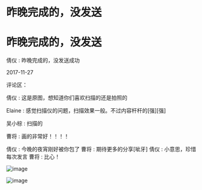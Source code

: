 # 昨晚完成的，没发送

# 昨晚完成的，没发送

倩仪 : 昨晚完成的，没发送成功

2017-11-27

评论区：

倩仪 : 这是原图，想知道你们喜欢扫描的还是拍照的

Elaine : 感觉扫描仪的问题，扫描效果一般。不过内容杆杆的[强][强]

吴小棕 : 扫描的

曹将 : 画的非常好！！！！

倩仪 : 今晚的夜宵刚好被你包了 曹将 : 期待更多的分享[呲牙] 倩仪 : 小意思，珍惜每次发言 曹将 : 比心！

![image](img/Image_251.png)

![image](img/Image_252.png)